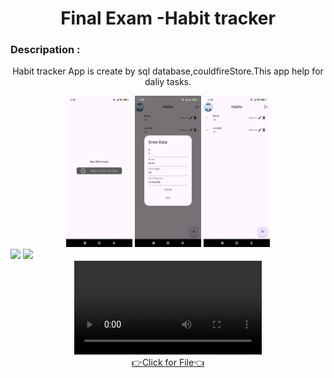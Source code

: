 <h1 align="center">
  Final Exam -Habit tracker

</h1>

<div align="center">
  <h3 align="left">Descripation :</h3>
  <p>
    Habit tracker App is create by sql database,couldfireStore.This app help for daliy tasks.
  </p>
</div>
<div align="center">
  <img src="https://github.com/harshdusane2103/advflutterexam/blob/master/1.png", width=21%,height=35%>
  <img src="https://github.com/harshdusane2103/advflutterexam/blob/master/2.png", width=21%,height=35%>
    <img src="https://github.com/harshdusane2103/advflutterexam/blob/master/4.png", width=21%,height=35%>
 
 
  
  




  
  
</div>
 <img src="https://github.com/user-attachments/assets/e658e410-510b-4ffe-894e-025b0bd63433", >
    <img src="https://github.com/user-attachments/assets/fba5807d-7d34-470b-baaf-722e3e14ed3a",>

<div align="center"> 
<video src="https://github.com/user-attachments/assets/c389195d-69fd-4f52-a873-415b0395f17b">











</div>
<div align="center"><a href="[https://github.com/harshdusane2103/advflutterexam/tree/master/lib">👉Click for File👈</a></div>

